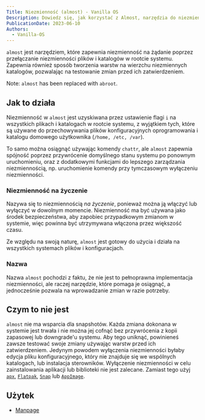 ```yaml
---
Title: Niezmienność (almost) - Vanilla OS
Description: Dowiedz się, jak korzystać z Almost, narzędzia do niezmienności na żądanie.
PublicationDate: 2023-06-10
Authors: 
  - Vanilla-OS
---
```


`almost` jest narzędziem, które zapewnia niezmienność na żądanie poprzez przełączanie
niezmienności plików i katalogów w rootcie systemu. Zapewnia również sposób tworzenia
warstw na wierzchu niezmiennych katalogów, pozwalając na testowanie zmian przed ich
zatwierdzeniem.

Note: `almost` has been replaced with `abroot`.

## Jak to działa

Niezmienność w `almost` jest uzyskiwana przez ustawienie flagi `i` na wszystkich plikach
i katalogach w rootcie systemu, z wyjątkiem tych, które są używane do przechowywania
plików konfiguracyjnych oprogramowania i katalogu domowego użytkownika (`/home, /etc,
/var`).

To samo można osiągnąć używając komendy `chattr`, ale `almost` zapewnia spójność poprzez
przywrócenie domyślnego stanu systemu po ponownym uruchomieniu, oraz z dodatkowymi
funkcjami do lepszego zarządzania niezmiennością, np. uruchomienie komendy przy
tymczasowym wyłączeniu niezmienności.

### Niezmienność na życzenie

Nazywa się to niezmiennością *na życzenie*, ponieważ można ją włączyć lub wyłączyć w
dowolnym momencie. Niezmienność ma być używana jako środek bezpieczeństwa, aby zapobiec
przypadkowym zmianom w systemie, więc powinna być utrzymywana włączona przez większość
czasu.

Ze względu na swoją naturę, `almost` jest gotowy do użycia i działa na wszystkich
systemach plików i konfiguracjach.

### Nazwa

Nazwa `almost` pochodzi z faktu, że nie jest to pełnoprawna implementacja niezmienności,
ale raczej narzędzie, które pomaga je osiągnąć, a jednocześnie pozwala na wprowadzanie
zmian w razie potrzeby.

## Czym to nie jest

`almost` nie ma wsparcia dla snapshotów. Każda zmiana dokonana w systemie jest trwała
i nie można jej cofnąć bez przywrócenia z kopii zapasowej lub downgrade'u systemu. Aby
tego uniknąć, powinieneś zawsze testować swoje zmiany używając warstw przed ich
zatwierdzeniem. Jedynym powodem wyłączenia niezmienności byłaby edycja pliku
konfiguracyjnego, który nie znajduje się we wspólnych katalogach, lub instalacja
sterowników. Wyłączenie niezmienności w celu zainstalowania aplikacji lub biblioteki
nie jest zalecane. Zamiast tego użyj [`apx`](/docs/apx), [`Flatpak`](/docs/flatpak),
[`Snap`](/docs/snap) lub [`AppImage`](/docs/appimage).

## Użytek

- [Manpage](almost-manpage)
